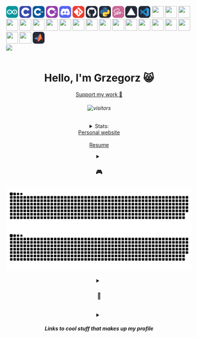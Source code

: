 <!-- individual links and https://simpleicons.org/ !-->

<div>
<img height="32" width="32" src="https://github.com/Jirafey/Jirafey/blob/main/images/Arduino.svg" />
<img height="32" width="32" src="https://github.com/Jirafey/Jirafey/blob/main/images/C.svg" />
<img height="32" width="32" src="https://github.com/Jirafey/Jirafey/blob/main/images/CPP.svg" />
<img height="32" width="32" src="https://github.com/Jirafey/Jirafey/blob/main/images/CS.svg" />
<img height="32" width="32" src="https://github.com/Jirafey/Jirafey/blob/main/images/Discord.svg" />
<img height="32" width="32" src="https://github.com/Jirafey/Jirafey/blob/main/images/Git.svg" />
<img height="32" width="32" src="https://github.com/Jirafey/Jirafey/blob/main/images/Github-Dark.svg" />
<img height="32" width="32" src="https://github.com/Jirafey/Jirafey/blob/main/images/Python-Dark.svg" />
<img height="32" width="32" src="https://github.com/Jirafey/Jirafey/blob/main/images/Sass.svg" />
<img height="32" width="32" src="https://github.com/Jirafey/Jirafey/blob/main/images/Vercel-Dark.svg" />
<img height="32" width="32" src="https://github.com/Jirafey/Jirafey/blob/main/images/VSCode-Dark.svg" />

  

<img height="32" width="32" src="https://cdn.simpleicons.org/github/" />
<img height="32" width="32" src="https://cdn.simpleicons.org/stackoverflow/" />
<img height="32" width="32" src="https://cdn.simpleicons.org/clion/" />
<img height="32" width="32" src="https://cdn.simpleicons.org/HTML5/" />
<img height="32" width="32" src="https://cdn.simpleicons.org/CSS3/" />
<img height="32" width="32" src="https://cdn.simpleicons.org/LinkedIn/" />
<img height="32" width="32" src="https://cdn.simpleicons.org/git/" />
<img height="32" width="32" src="https://cdn.simpleicons.org/markdown/" />  
<img height="32" width="32" src="https://grzegorzkmita.com/images/email.png" />
<img height="32" width="32" src="https://cdn.simpleicons.org/PyCharm/" />
<img height="32" width="32" src="https://cdn.simpleicons.org/discord/" />  
<img height="32" width="32" src="https://cdn.simpleicons.org/Unity/" />  
<img height="32" width="32" src="https://cdn.simpleicons.org/Itch.io/" />  
<img height="32" width="32" src="https://cdn.simpleicons.org/BuyMeACoffee/" />  
<img height="32" width="32" src="https://cdn.simpleicons.org/VisualStudioCode/" />
<img height="32" width="32" src="https://cdn.simpleicons.org/JavaScript/" />
<img height="32" width="32" src="https://cdn.simpleicons.org/Rust/" />
<img height="32" width="32" src="https://cdn.simpleicons.org/CSharp/" />
<img height="32" width="32" src="https://cdn.simpleicons.org/VisualStudio/" />
<img height="32" width="32" src="https://raw.githubusercontent.com/tandpfun/skill-icons/main/icons/Matlab-Dark.svg" />  
</div>
<div align="center">
<img src="https://media1.giphy.com/media/OfgFXNVi8gnEXvbske/giphy.gif" height="50" align="left"/><br><br>

# Hello, I'm Grzegorz 😸 <br> 
</div>
<div align="center">
<a href="https://www.buymeacoffee.com/jirafey"> Support my work 💛</a>
  
###### ![visitors](https://vbr.wocr.tk/badge?page_id=Jirafey.Jirafey&lcolor=F4E892&color=F0CD7B&style=for-the-badge&logo=Github&logoColor=000000)  
<details>
<summary>Stats:</summary>
<img src="https://github-readme-stats-k4xr.vercel.app/api/top-langs/?username=Jirafey&langs_count=4&layout=compact&bg_color=20,f4e892,f1ce7d,f5e58d,f0cd7b,f0cd7b&title_color=4B311A&text_color=000&count_private=true&hide_border=true"count_private=true&theme=deafult" style="width: 50%; max-width: 50%; min-width: 50%;">
<img alt="GitHub stats" src="https://github-readme-stats-k4xr.vercel.app/api?username=Jirafey&hide=prs&bg_color=80,f0cd7b,f1ce7d,f5e58d,f4e892,81613a,f2cf7b&title_color=4B311A&text_color=000&count_private=true&hide_border=true" style="width: 50%; max-width: 50%; min-width: 50%;">
</details>
<a href="https://grzegorzkmita.com">Personal website</a>
</div><br>                    
<div align="center">
  <a href="grzegorz-kmita-resume.pdf">Resume</a>
<p align="center"> 
  <a href="grzegorz-kmita-resume.pdf">
<!--     <img src="https://skillicons.dev/icons?i=git,vercel,linkedin,github,stackoverflow,vscode,python,c,cpp,html,css,md,discord,matlab" /> -->
  </a>
</p>
  </div>
<div align="center">
<details>
<summary><h3>🎮</h3></summary>
<a href="https://jirafey.itch.io/teacup-adventure"><img src="https://user-images.githubusercontent.com/97115044/211327111-82001490-b05e-4cc1-87bb-ad0317351ab4.png" padding="10px"/></a>

<div align="center">
<a href="https://jirafey.itch.io/squaremadness"><img src="https://user-images.githubusercontent.com/97115044/211327312-3b9ac0c9-104e-47ea-8d88-8d65bfbba1d8.png" padding="10px"/> </a>


                   

<a href="https://jirafey.itch.io/pong"><img src="https://user-images.githubusercontent.com/97115044/211326562-7d06b0e3-c40f-4eed-a733-687e071a8565.png" padding="10px"/> </a> 


</details>
  </div>
  
![github contribution grid snake animation](https://raw.githubusercontent.com/Jirafey/Jirafey/output/github-contribution-grid-snake-dark.svg#gh-dark-mode-only)![github contribution grid snake animation](https://raw.githubusercontent.com/Jirafey/Jirafey/output/github-contribution-grid-snake.svg#gh-light-mode-only)
<div align ="center">
<details>
<summary><h3>💬 </h3></summary>



Polish - Native <br>
English - C1 <br>
Chinese (Mandarin) - B1 <br>
German - A2 <br>
Dutch - A1 <br>

</div>
</details><br>
<div align ="center">
<details>
<summary> <h5> Links to cool stuff that makes up my profile</h5> </summary>


[`Gradient Github Stats`](https://github.com/anuraghazra/github-readme-stats#readme)

[`Github contributions snake`](https://github.com/Platane/snk#readme)

[`Skill icons`](https://github.com/tandpfun/skill-icons#readme)

[`Running cat GIF creator`](https://giphy.com/otajaider)
                    
[`Simple icons`](https://github.com/simple-icons/simple-icons#readme)
</div>                                                                                                                         
</details>
